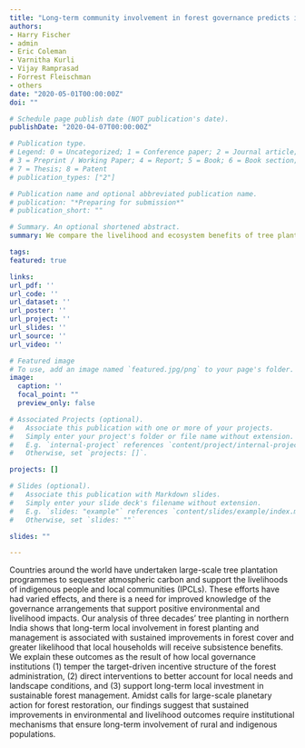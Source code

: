 ```yaml
---
title: "Long-term community involvement in forest governance predicts improvements in forest canopy cover and livelihoods from tree plantations"
authors:
- Harry Fischer
- admin
- Eric Coleman
- Varnitha Kurli
- Vijay Ramprasad
- Forrest Fleischman
- others
date: "2020-05-01T00:00:00Z"
doi: ""

# Schedule page publish date (NOT publication's date).
publishDate: "2020-04-07T00:00:00Z"

# Publication type.
# Legend: 0 = Uncategorized; 1 = Conference paper; 2 = Journal article;
# 3 = Preprint / Working Paper; 4 = Report; 5 = Book; 6 = Book section;
# 7 = Thesis; 8 = Patent
# publication_types: ["2"]

# Publication name and optional abbreviated publication name.
# publication: "*Preparing for submission*"
# publication_short: ""

# Summary. An optional shortened abstract.
summary: We compare the livelihood and ecosystem benefits of tree plantations in Kangra, India, based on whether they have had longterm local participation in their management.

tags:
featured: true

links:
url_pdf: ''
url_code: ''
url_dataset: ''
url_poster: ''
url_project: ''
url_slides: ''
url_source: ''
url_video: ''

# Featured image
# To use, add an image named `featured.jpg/png` to your page's folder. 
image:
  caption: ''
  focal_point: ""
  preview_only: false

# Associated Projects (optional).
#   Associate this publication with one or more of your projects.
#   Simply enter your project's folder or file name without extension.
#   E.g. `internal-project` references `content/project/internal-project/index.md`.
#   Otherwise, set `projects: []`.

projects: []

# Slides (optional).
#   Associate this publication with Markdown slides.
#   Simply enter your slide deck's filename without extension.
#   E.g. `slides: "example"` references `content/slides/example/index.md`.
#   Otherwise, set `slides: ""`

slides: ""

---
```


Countries around the world have undertaken large-scale tree plantation programmes to sequester atmospheric carbon and support the livelihoods of indigenous people and local communities (IPCLs). These efforts have had varied effects, and there is a need for improved knowledge of the governance arrangements that support positive environmental and livelihood impacts. Our analysis of three decades’ tree planting in northern India shows that long-term local involvement in forest planting and management is associated with sustained improvements in forest cover and greater likelihood that local households will receive subsistence benefits. We explain these outcomes as the result of how local governance institutions (1) temper the target-driven incentive structure of the forest administration, (2) direct interventions to better account for local needs and landscape conditions, and (3) support long-term local investment in sustainable forest management. Amidst calls for large-scale planetary action for forest restoration, our findings suggest that sustained improvements in environmental and livelihood outcomes require institutional mechanisms that ensure long-term involvement of rural and indigenous populations.
